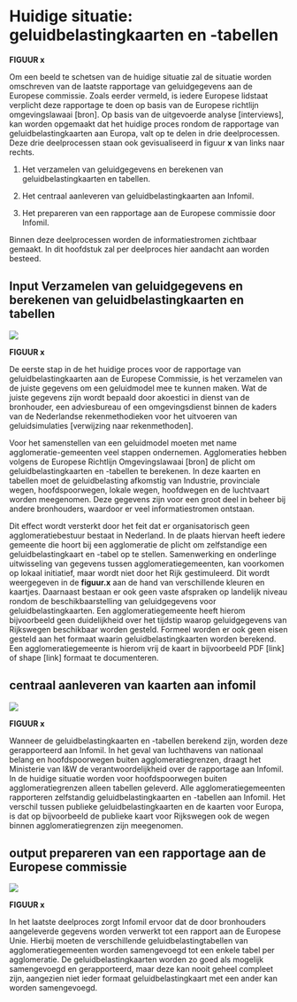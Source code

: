 # Huidige situatie: geluidbelastingkaarten en -tabellen
**FIGUUR x**

Om een beeld te schetsen van de huidige situatie zal de situatie worden
omschreven van de laatste rapportage van geluidgegevens aan de Europese
commissie. Zoals eerder vermeld, is iedere Europese lidstaat verplicht deze
rapportage te doen op basis van de Europese richtlijn omgevingslawaai [bron]. Op
basis van de uitgevoerde analyse [interviews], kan worden opgemaakt dat het
huidige proces rondom de rapportage van geluidbelastingkaarten aan Europa, valt
op te delen in drie deelprocessen. Deze drie deelprocessen staan ook
gevisualiseerd in figuur **x** van links naar rechts.

1.  Het verzamelen van geluidgegevens en berekenen van geluidbelastingkaarten en
    tabellen.

2.  Het centraal aanleveren van geluidbelastingkaarten aan Infomil.

3.  Het prepareren van een rapportage aan de Europese commissie door Infomil.

Binnen deze deelprocessen worden de informatiestromen zichtbaar gemaakt. In dit
hoofdstuk zal per deelproces hier aandacht aan worden besteed.

Input Verzamelen van geluidgegevens en berekenen van geluidbelastingkaarten en tabellen
---------------------------------------------------------------------------------------

![](media/86e73d0e51d8ad451a2e514813f39a11.png)

**FIGUUR x**

De eerste stap in de het huidige proces voor de rapportage van
geluidbelastingkaarten aan de Europese Commissie, is het verzamelen van de
juiste gegevens om een geluidmodel mee te kunnen maken. Wat de juiste gegevens
zijn wordt bepaald door akoestici in dienst van de bronhouder, een adviesbureau
of een omgevingsdienst binnen de kaders van de Nederlandse rekenmethodieken voor
het uitvoeren van geluidsimulaties [verwijzing naar rekenmethoden].

Voor het samenstellen van een geluidmodel moeten met name agglomeratie-gemeenten
veel stappen ondernemen. Agglomeraties hebben volgens de Europese Richtlijn
Omgevingslawaai [bron] de plicht om geluidbelastingkaarten en -tabellen te
berekenen. In deze kaarten en tabellen moet de geluidbelasting afkomstig van
Industrie, provinciale wegen, hoofdspoorwegen, lokale wegen, hoofdwegen en de
luchtvaart worden meegenomen. Deze gegevens zijn voor een groot deel in beheer
bij andere bronhouders, waardoor er veel informatiestromen ontstaan.

Dit effect wordt versterkt door het feit dat er organisatorisch geen
agglomeratiebestuur bestaat in Nederland. In de plaats hiervan heeft iedere
gemeente die hoort bij een agglomeratie de plicht om zelfstandige een
geluidbelastingkaart en -tabel op te stellen. Samenwerking en onderlinge
uitwisseling van gegevens tussen agglomeratiegemeenten, kan voorkomen op lokaal
initiatief, maar wordt niet door het Rijk gestimuleerd. Dit wordt weergegeven in
de **figuur.x** aan de hand van verschillende kleuren en kaartjes. Daarnaast
bestaan er ook geen vaste afspraken op landelijk niveau rondom de
beschikbaarstelling van geluidgegevens voor geluidbelastingkaarten. Een
agglomeratiegemeente heeft hierom bijvoorbeeld geen duidelijkheid over het
tijdstip waarop geluidgegevens van Rijkswegen beschikbaar worden gesteld.
Formeel worden er ook geen eisen gesteld aan het formaat waarin
geluidbelastingkaarten worden berekend. Een agglomeratiegemeente is hierom vrij
de kaart in bijvoorbeeld PDF [link] of shape [link] formaat te documenteren.

centraal aanleveren van kaarten aan infomil
-------------------------------------------

![](media/57d1facedc233ab6389a1c1cf9c0280a.png)

**FIGUUR x**

Wanneer de geluidbelastingkaarten en -tabellen berekend zijn, worden deze
gerapporteerd aan Infomil. In het geval van luchthavens van nationaal belang en
hoofdspoorwegen buiten agglomeratiegrenzen, draagt het Ministerie van I&W de
verantwoordelijkheid over de rapportage aan Infomil. In de huidige situatie
worden voor hoofdspoorwegen buiten agglomeratiegrenzen alleen tabellen geleverd.
Alle agglomeratiegemeenten rapporteren zelfstandig geluidbelastingkaarten en
-tabellen aan Infomil. Het verschil tussen publieke geluidbelastingkaarten en de
kaarten voor Europa, is dat op bijvoorbeeld de publieke kaart voor Rijkswegen
ook de wegen binnen agglomeratiegrenzen zijn meegenomen.

output prepareren van een rapportage aan de Europese commissie
--------------------------------------------------------------

![](media/bd90e1f36be3e9847d4671e022e27fe6.png)

**FIGUUR x**

In het laatste deelproces zorgt Infomil ervoor dat de door bronhouders
aangeleverde gegevens worden verwerkt tot een rapport aan de Europese Unie.
Hierbij moeten de verschillende geluidbelastingtabellen van
agglomeratiegemeenten worden samengevoegd tot een enkele tabel per agglomeratie.
De geluidbelastingkaarten worden zo goed als mogelijk samengevoegd en
gerapporteerd, maar deze kan nooit geheel compleet zijn, aangezien niet ieder
formaat geluidbelastingkaart met een ander kan worden samengevoegd.
